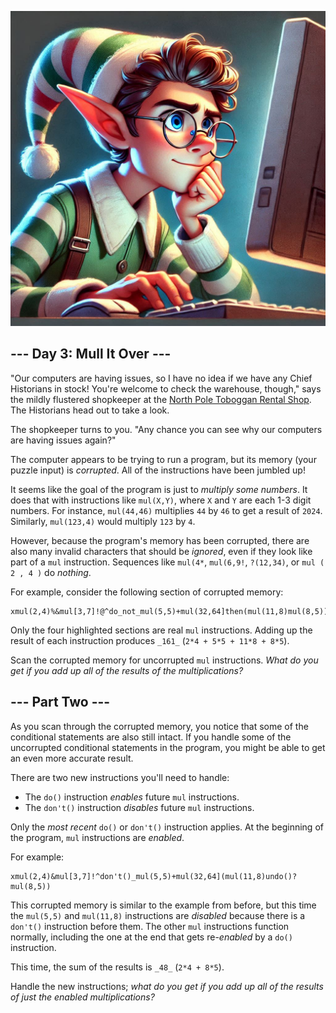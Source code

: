 ﻿<p align="center">
<img src="Day03.jpeg" style="width:540px" alt="Mull it Over"/>
</p>

## --- Day 3: Mull It Over ---

"Our computers are having issues, so I have no idea if we have any Chief Historians  in stock! You're welcome to check the warehouse, though," says the mildly flustered shopkeeper at the  [North Pole Toboggan Rental Shop](https://adventofcode.com/2020/day/2). The Historians head out to take a look.

The shopkeeper turns to you. "Any chance you can see why our computers are having issues again?"

The computer appears to be trying to run a program, but its memory (your puzzle input) is  _corrupted_. All of the instructions have been jumbled up!

It seems like the goal of the program is just to  _multiply some numbers_. It does that with instructions like  `mul(X,Y)`, where  `X`  and  `Y`  are each 1-3 digit numbers. For instance,  `mul(44,46)`  multiplies  `44`  by  `46`  to get a result of  `2024`. Similarly,  `mul(123,4)`  would multiply  `123`  by  `4`.

However, because the program's memory has been corrupted, there are also many invalid characters that should be  _ignored_, even if they look like part of a  `mul`  instruction. Sequences like  `mul(4*`,  `mul(6,9!`,  `?(12,34)`, or  `mul ( 2 , 4 )`  do  _nothing_.

For example, consider the following section of corrupted memory:

```
xmul(2,4)%&mul[3,7]!@^do_not_mul(5,5)+mul(32,64]then(mul(11,8)mul(8,5))
```

Only the four highlighted sections are real  `mul`  instructions. Adding up the result of each instruction produces  `_161_`  (`2*4 + 5*5 + 11*8 + 8*5`).

Scan the corrupted memory for uncorrupted  `mul`  instructions.  _What do you get if you add up all of the results of the multiplications?_

## --- Part Two ---

As you scan through the corrupted memory, you notice that some of the conditional statements are also still intact. If you handle some of the uncorrupted conditional statements in the program, you might be able to get an even more accurate result.

There are two new instructions you'll need to handle:

-   The  `do()`  instruction  _enables_  future  `mul`  instructions.
-   The  `don't()`  instruction  _disables_  future  `mul`  instructions.

Only the  _most recent_  `do()`  or  `don't()`  instruction applies. At the beginning of the program,  `mul`  instructions are  _enabled_.

For example:

```
xmul(2,4)&mul[3,7]!^don't()_mul(5,5)+mul(32,64](mul(11,8)undo()?mul(8,5))
```

This corrupted memory is similar to the example from before, but this time the  `mul(5,5)`  and  `mul(11,8)`  instructions are  _disabled_  because there is a  `don't()`  instruction before them. The other  `mul`  instructions function normally, including the one at the end that gets re-_enabled_  by a  `do()`  instruction.

This time, the sum of the results is  `_48_`  (`2*4 + 8*5`).

Handle the new instructions;  _what do you get if you add up all of the results of just the enabled multiplications?_